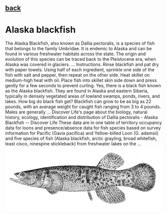 ## [back](../index.md) 
# Alaska blackfish
The Alaska Blackfish, also known as Dallia pectoralis, is a species of fish that belongs to the family Umbridae. It is endemic to Alaska and can be found in various freshwater habitats across the state. The origin and evolution of this species can be traced back to the Pleistocene era, when Alaska was covered in glaciers. ... Instructions. Rinse blackfish and pat dry with paper towels. Using half of each ingredient, sprinkle one side of the fish with salt and pepper, then repeat on the other side. Heat skillet on medium-high heat with oil. Place fish into skillet skin side down and press gently for a few seconds to prevent curling. Yes, there is a black fish known as the Alaska blackfish. They are found in Alaska and eastern Siberia, typically in densely vegetated areas of lowland swamps, ponds, rivers, and lakes. How big do black fish get? Blackfish can grow to be as big as 22 pounds, with an average weight for caught fish ranging from 3 to 4 pounds. Males are generally ... Discover Life's page about the biology, natural history, ecology, identification and distribution of Dallia pectoralis - Alaska Blackfish -- Discover Life These data are in one table of territory occupancy data for loons and presence/absence data for fish species based on survey information for Pacific (Gavia pacifica) and Yellow-billed Loon (G. adamsii) and five species of fish (Alaska blackfish, arctic grayling, broad whitefish, least cisco, ninespine stickleback) from freshwater lakes on the ...
![zdjecie ryby :)](../fotki/Alaska_blackfish.jpg)
